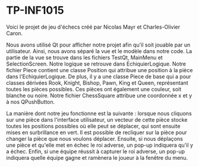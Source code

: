 # TP-INF1015

Voici le projet de jeu d'échecs créé par Nicolas Mayr et Charles-Olivier Caron.

Nous avons utilisé Qt pour afficher notre projet afin qu'il soit jouable par un utilisateur. Ainsi, nous avons séparé la vue et le modèle dans notre code. La partie de la vue se trouve dans les fichiers TestQt, MainMenu et SelectionScreen. Notre logique se retrouve dans EchiquierLogique. Notre fichier Piece contient une classe Position qui attribue une position à la pièce dans l'EchiquierLogique. De plus, il y a une classe Piece de base qui a pour classes dérivées Rook, Knight, Bishop, Pawn, King et Queen, représentant toutes les pièces possibles. Ces pièces ont également une couleur, soit blanche ou noire. Notre fichier ChessSquare attribue une coordonnée x et y à nos QPushButton.

La manière dont notre jeu fonctionne est la suivante : lorsque nous cliquons sur une pièce dans l'interface utilisateur, un vecteur de cette pièce stocke toutes les positions possibles où elle peut se déplacer, qui sont ensuite mises en surbrillance en vert. Il est possible de recliquer sur la pièce pour changer la pièce que nous voulons déplacer. Ensuite, si nous déplaçons une pièce et qu'elle met en échec le roi adverse, un pop-up indiquera qu'il y a échec. Enfin, si une équipe réussit à capturer le roi adverse, un pop-up indiquera quelle équipe gagne et ramènera le joueur à la fenêtre du menu.
